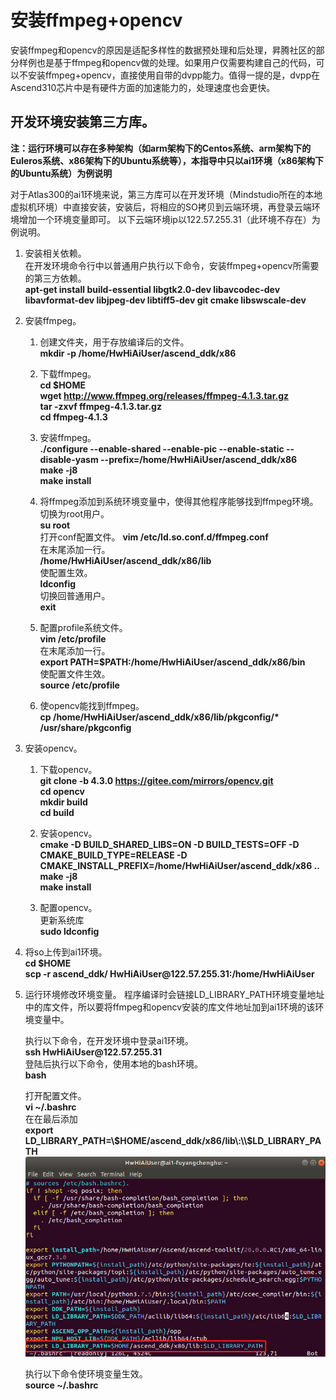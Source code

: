 # 安装ffmpeg+opencv<a name="ZH-CN_TOPIC_0228768065"></a>

安装ffmpeg和opencv的原因是适配多样性的数据预处理和后处理，昇腾社区的部分样例也是基于ffmpeg和opencv做的处理。如果用户仅需要构建自己的代码，可以不安装ffmpeg+opencv，直接使用自带的dvpp能力。值得一提的是，dvpp在Ascend310芯片中是有硬件方面的加速能力的，处理速度也会更快。

## 开发环境安装第三方库。

**注：运行环境可以存在多种架构（如arm架构下的Centos系统、arm架构下的Euleros系统、x86架构下的Ubuntu系统等），本指导中只以ai1环境（x86架构下的Ubuntu系统）为例说明**

对于Atlas300的ai1环境来说，第三方库可以在开发环境（Mindstudio所在的本地虚拟机环境）中直接安装，安装后，将相应的SO拷贝到云端环境，再登录云端环境增加一个环境变量即可。
以下云端环境ip以122.57.255.31（此环境不存在）为例说明。  

1.  安装相关依赖。  
    在开发环境命令行中以普通用户执行以下命令，安装ffmpeg+opencv所需要的第三方依赖。  
    **apt-get install build-essential libgtk2.0-dev libavcodec-dev libavformat-dev libjpeg-dev libtiff5-dev git cmake libswscale-dev**

2.  安装ffmpeg。  
    1. 创建文件夹，用于存放编译后的文件。  
        **mkdir -p /home/HwHiAiUser/ascend_ddk/x86**

    2. 下载ffmpeg。  
        **cd $HOME**  
        **wget http://www.ffmpeg.org/releases/ffmpeg-4.1.3.tar.gz**  
        **tar -zxvf ffmpeg-4.1.3.tar.gz**  
        **cd ffmpeg-4.1.3**

    3. 安装ffmpeg。  
        **./configure --enable-shared --enable-pic --enable-static --disable-yasm --prefix=/home/HwHiAiUser/ascend_ddk/x86**  
        **make -j8**    
        **make install**

    4. 将ffmpeg添加到系统环境变量中，使得其他程序能够找到ffmpeg环境。  
        切换为root用户。  
        **su root**  
        打开conf配置文件。
        **vim /etc/ld.so.conf.d/ffmpeg.conf**  
        在末尾添加一行。  
        **/home/HwHiAiUser/ascend_ddk/x86/lib**  
        使配置生效。  
        **ldconfig**   
        切换回普通用户。  
        **exit**

    5. 配置profile系统文件。  
        **vim /etc/profile**  
        在末尾添加一行。  
        **export PATH=$PATH:/home/HwHiAiUser/ascend_ddk/x86/bin**  
        使配置文件生效。  
        **source /etc/profile**  
    
    6. 使opencv能找到ffmpeg。  
        **cp /home/HwHiAiUser/ascend_ddk/x86/lib/pkgconfig/\* /usr/share/pkgconfig**  

3.  安装opencv。  
    1.  下载opencv。  
        **git clone -b 4.3.0 https://gitee.com/mirrors/opencv.git**  
        **cd opencv**  
        **mkdir build**  
        **cd build**  

    2.  安装opencv。  
        **cmake -D BUILD_SHARED_LIBS=ON -D BUILD_TESTS=OFF -D CMAKE_BUILD_TYPE=RELEASE -D             CMAKE_INSTALL_PREFIX=/home/HwHiAiUser/ascend_ddk/x86 \.\.**  
        **make -j8**  
        **make install**  

    3.  配置opencv。  
        更新系统库  
        **sudo ldconfig**  
    
4.  将so上传到ai1环境。  
    **cd $HOME**  
    **scp -r ascend_ddk/ HwHiAiUser\@122.57.255.31:/home/HwHiAiUser**

5.  运行环境修改环境变量。
    程序编译时会链接LD_LIBRARY_PATH环境变量地址中的库文件，所以要将ffmpeg和opencv安装的库文件地址加到ai1环境的该环境变量中。  
    
    执行以下命令，在开发环境中登录ai1环境。  
    **ssh HwHiAiUser\@122.57.255.31**  
    登陆后执行以下命令，使用本地的bash环境。  
    **bash** 
   
    打开配置文件。  
    **vi ~/.bashrc**  
    在在最后添加  
    **export LD_LIBRARY_PATH=\\$HOME/ascend_ddk/x86/lib\:\\$LD_LIBRARY_PATH**
    ![](figures/bashrc.png "")   
    
    执行以下命令使环境变量生效。  
    **source ~/.bashrc**